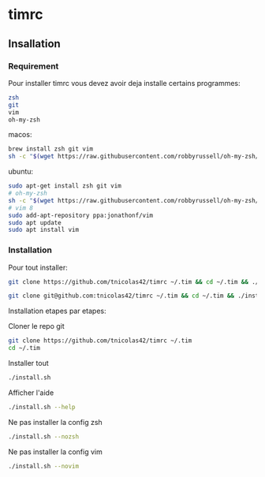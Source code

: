 # timrc

## Insallation

### Requirement

Pour installer timrc vous devez avoir deja installe certains programmes:
```bash
zsh
git
vim
oh-my-zsh
```
macos:
```bash
brew install zsh git vim
sh -c "$(wget https://raw.githubusercontent.com/robbyrussell/oh-my-zsh/master/tools/install.sh -O -)"
```

ubuntu:
```bash
sudo apt-get install zsh git vim
# oh-my-zsh
sh -c "$(wget https://raw.githubusercontent.com/robbyrussell/oh-my-zsh/master/tools/install.sh -O -)"
# vim 8
sudo add-apt-repository ppa:jonathonf/vim
sudo apt update
sudo apt install vim
```

### Installation

Pour tout installer:
```bash
git clone https://github.com/tnicolas42/timrc ~/.tim && cd ~/.tim && ./install.sh -v && source ~/.zshrc
```
```bash
git clone git@github.com:tnicolas42/timrc ~/.tim && cd ~/.tim && ./install.sh -v && source ~/.zshrc
```

Installation etapes par etapes:

Cloner le repo git
```bash
git clone https://github.com/tnicolas42/timrc ~/.tim
cd ~/.tim
```

Installer tout
```bash
./install.sh
```

Afficher l'aide
```bash
./install.sh --help
```

Ne pas installer la config zsh
```bash
./install.sh --nozsh
```

Ne pas installer la config vim
```bash
./install.sh --novim
```

